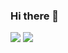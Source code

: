 ### Hi there 👋
<a href="tistory" target="https://math-coding.tistory.com/"><img src="https://img.shields.io/badge/BLOG-#09B3AF?style=flat&logo=https://simpleicons.org/?q=story
https://simpleicons.org/icons/storyblok.svg"/></a>
<img src="https://img.shields.io/badge/Android-3DDC84?style=flat-square&logo=Android&logoColor=white"/>

<!--
**ows3090/ows3090** is a ✨ _special_ ✨ repository because its `README.md` (this file) appears on your GitHub profile.

Here are some ideas to get you started:

- 🔭 I’m currently working on ...
- 🌱 I’m currently learning ...
- 👯 I’m looking to collaborate on ...
- 🤔 I’m looking for help with ...
- 💬 Ask me about ...
- 📫 How to reach me: ...
- 😄 Pronouns: ...
- ⚡ Fun fact: ...
-->
